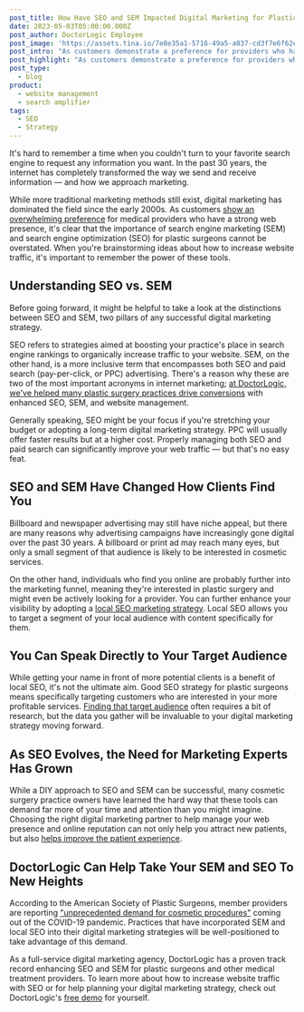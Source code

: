 ```yaml
---
post_title: How Have SEO and SEM Impacted Digital Marketing for Plastic Surgeons?
date: 2023-05-03T05:00:00.000Z
post_author: DoctorLogic Employee
post_image: 'https://assets.tina.io/7e8e35a1-5716-49a5-a037-cd3f7e6f62e0/seo.jpg'
post_intro: "As customers demonstrate a preference for providers who have a strong web presence, the importance of SEM and SEO for plastic surgeons is clear.\_\n"
post_highlight: "As customers demonstrate a preference for providers who have a strong web presence, the importance of SEM & SEO for plastic surgeons is clear.\_\n"
post_type:
  - blog
product:
  - website management
  - search amplifier
tags:
  - SEO
  - Strategy
---
```


It's hard to remember a time when you couldn't turn to your favorite search engine to request any information you want. In the past 30 years, the internet has completely transformed the way we send and receive information — and how we approach marketing.

While more traditional marketing methods still exist, digital marketing has dominated the field since the early 2000s. As customers [show an overwhelming preference](https://www.inc.com/peter-roesler/new-research-shows-why-doctors-need-a-strong-online-presence.html) for medical providers who have a strong web presence, it's clear that the importance of search engine marketing (SEM) and search engine optimization (SEO) for plastic surgeons cannot be overstated. When you're brainstorming ideas about how to increase website traffic, it's important to remember the power of these tools.

## Understanding SEO vs. SEM

Before going forward, it might be helpful to take a look at the distinctions between SEO and SEM, two pillars of any successful digital marketing strategy. 

SEO refers to strategies aimed at boosting your practice's place in search engine rankings to organically increase traffic to your website. SEM, on the other hand, is a more inclusive term that encompasses both SEO and paid search (pay-per-click, or PPC) advertising. There's a reason why these are two of the most important acronyms in internet marketing; [at DoctorLogic, we've helped many plastic surgery practices drive conversions](https://doctorlogic.com/case-studies/csaok) with enhanced SEO, SEM, and website management. 

Generally speaking, SEO might be your focus if you're stretching your budget or adopting a long-term digital marketing strategy. PPC will usually offer faster results but at a higher cost. Properly managing both SEO and paid search can significantly improve your web traffic — but that's no easy feat.

## SEO and SEM Have Changed How Clients Find You 

Billboard and newspaper advertising may still have niche appeal, but there are many reasons why advertising campaigns have increasingly gone digital over the past 30 years. A billboard or print ad may reach many eyes, but only a small segment of that audience is likely to be interested in cosmetic services. 

On the other hand, individuals who find you online are probably further into the marketing funnel, meaning they're interested in plastic surgery and might even be actively looking for a provider. You can further enhance your visibility by adopting a [local SEO marketing strategy](https://doctorlogic.com/blog/local-seo-for-plastic-surgeons-outrank-the-competition-in-weeks). Local SEO allows you to target a segment of your local audience with content specifically for them.

## You Can Speak Directly to Your Target Audience

While getting your name in front of more potential clients is a benefit of local SEO, it's not the ultimate aim. Good SEO strategy for plastic surgeons means specifically targeting customers who are interested in your more profitable services. [Finding that target audience](https://doctorlogic.com/blog/3-ways-to-determine-your-practices-target-market) often requires a bit of research, but the data you gather will be invaluable to your digital marketing strategy moving forward.

## As SEO Evolves, the Need for Marketing Experts Has Grown

While a DIY approach to SEO and SEM can be successful, many cosmetic surgery practice owners have learned the hard way that these tools can demand far more of your time and attention than you might imagine. Choosing the right digital marketing partner to help manage your web presence and online reputation can not only help you attract new patients, but also [helps improve the patient experience](https://doctorlogic.com/blog/patient-experience-marketing.html).

## DoctorLogic Can Help Take Your SEM and SEO To New Heights

According to the American Society of Plastic Surgeons, member providers are reporting ["unprecedented demand for cosmetic procedures"](https://www.plasticsurgery.org/documents/News/Trends/2022/trends-report-cosmetic-surgery-2022.pdf) coming out of the COVID-19 pandemic. Practices that have incorporated SEM and local SEO into their digital marketing strategies will be well-positioned to take advantage of this demand.

As a full-service digital marketing agency, DoctorLogic has a proven track record enhancing SEO and SEM for plastic surgeons and other medical treatment providers. To learn more about how to increase website traffic with SEO or for help planning your digital marketing strategy, check out DoctorLogic's [free demo](https://growth.doctorlogic.com/get-a-demo) for yourself.

